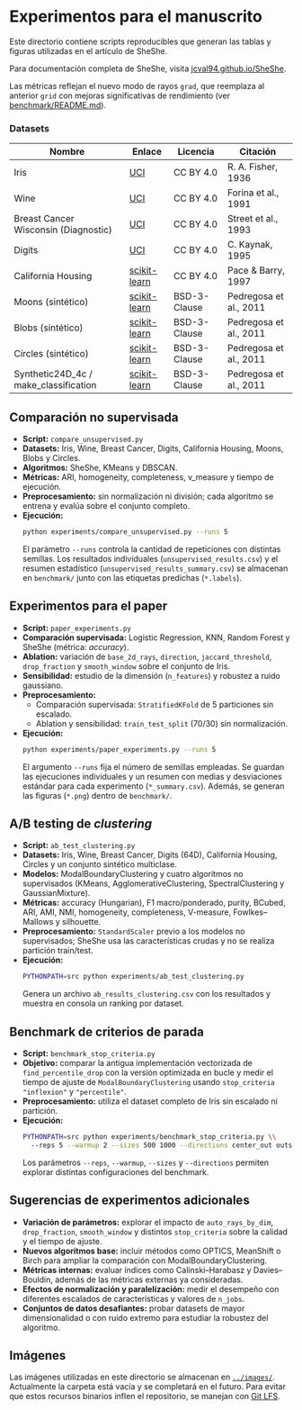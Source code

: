 # Experimentos para el manuscrito

Este directorio contiene scripts reproducibles que generan las tablas y figuras
utilizadas en el artículo de SheShe.

Para documentación completa de SheShe, visita [jcval94.github.io/SheShe](https://jcval94.github.io/SheShe/).

Las métricas reflejan el nuevo modo de rayos `grad`, que reemplaza al anterior
`grid` con mejoras significativas de rendimiento (ver
[benchmark/README.md](../benchmark/README.md)).

### Datasets

| Nombre | Enlace | Licencia | Citación |
| --- | --- | --- | --- |
| Iris | [UCI](https://archive.ics.uci.edu/ml/datasets/iris) | CC BY 4.0 | R. A. Fisher, 1936 |
| Wine | [UCI](https://archive.ics.uci.edu/ml/datasets/wine) | CC BY 4.0 | Forina et al., 1991 |
| Breast Cancer Wisconsin (Diagnostic) | [UCI](https://archive.ics.uci.edu/ml/datasets/Breast+Cancer+Wisconsin+(Diagnostic)) | CC BY 4.0 | Street et al., 1993 |
| Digits | [UCI](https://archive.ics.uci.edu/ml/datasets/Optical+Recognition+of+Handwritten+Digits) | CC BY 4.0 | C. Kaynak, 1995 |
| California Housing | [scikit-learn](https://scikit-learn.org/stable/modules/generated/sklearn.datasets.fetch_california_housing.html) | CC BY 4.0 | Pace & Barry, 1997 |
| Moons (sintético) | [scikit-learn](https://scikit-learn.org/stable/modules/generated/sklearn.datasets.make_moons.html) | BSD-3-Clause | Pedregosa et al., 2011 |
| Blobs (sintético) | [scikit-learn](https://scikit-learn.org/stable/modules/generated/sklearn.datasets.make_blobs.html) | BSD-3-Clause | Pedregosa et al., 2011 |
| Circles (sintético) | [scikit-learn](https://scikit-learn.org/stable/modules/generated/sklearn.datasets.make_circles.html) | BSD-3-Clause | Pedregosa et al., 2011 |
| Synthetic24D_4c / make_classification | [scikit-learn](https://scikit-learn.org/stable/modules/generated/sklearn.datasets.make_classification.html) | BSD-3-Clause | Pedregosa et al., 2011 |

## Comparación no supervisada
- **Script:** `compare_unsupervised.py`
- **Datasets:** Iris, Wine, Breast Cancer, Digits, California Housing, Moons, Blobs y Circles.
- **Algoritmos:** SheShe, KMeans y DBSCAN.
- **Métricas:** ARI, homogeneity, completeness, v_measure y tiempo de ejecución.
- **Preprocesamiento:** sin normalización ni división; cada algoritmo se entrena y evalúa sobre el conjunto completo.
- **Ejecución:**
  ```bash
  python experiments/compare_unsupervised.py --runs 5
  ```
  El parámetro `--runs` controla la cantidad de repeticiones con distintas
  semillas. Los resultados individuales (`unsupervised_results.csv`) y el
  resumen estadístico (`unsupervised_results_summary.csv`) se almacenan en
  `benchmark/` junto con las etiquetas predichas (`*.labels`).

## Experimentos para el paper
- **Script:** `paper_experiments.py`
- **Comparación supervisada:** Logistic Regression, KNN, Random Forest y SheShe
  (métrica: *accuracy*).
- **Ablation:** variación de `base_2d_rays`, `direction`, `jaccard_threshold`,
  `drop_fraction` y `smooth_window` sobre el conjunto de Iris.
- **Sensibilidad:** estudio de la dimensión (`n_features`) y robustez a ruido
  gaussiano.
- **Preprocesamiento:**
  - Comparación supervisada: `StratifiedKFold` de 5 particiones sin escalado.
  - Ablation y sensibilidad: `train_test_split` (70/30) sin normalización.
- **Ejecución:**
  ```bash
  python experiments/paper_experiments.py --runs 5
  ```
  El argumento `--runs` fija el número de semillas empleadas. Se guardan las
  ejecuciones individuales y un resumen con medias y desviaciones estándar para
  cada experimento (`*_summary.csv`). Además, se generan las figuras (`*.png`)
  dentro de `benchmark/`.

## A/B testing de *clustering*
- **Script:** `ab_test_clustering.py`
- **Datasets:** Iris, Wine, Breast Cancer, Digits (64D), California Housing,
  Circles y un conjunto sintético multiclase.
- **Modelos:** ModalBoundaryClustering y cuatro algoritmos no supervisados
  (KMeans, AgglomerativeClustering, SpectralClustering y GaussianMixture).
- **Métricas:** accuracy (Hungarian), F1 macro/ponderado, purity, BCubed,
  ARI, AMI, NMI, homogeneity, completeness, V-measure, Fowlkes–Mallows y
  silhouette.
- **Preprocesamiento:** `StandardScaler` previo a los modelos no supervisados; SheShe usa las características crudas y no se realiza partición train/test.
- **Ejecución:**
  ```bash
  PYTHONPATH=src python experiments/ab_test_clustering.py
  ```
  Genera un archivo `ab_results_clustering.csv` con los resultados y muestra en
  consola un ranking por dataset.

## Benchmark de criterios de parada
- **Script:** `benchmark_stop_criteria.py`
- **Objetivo:** comparar la antigua implementación vectorizada de
  `find_percentile_drop` con la versión optimizada en bucle y medir el tiempo de
  ajuste de `ModalBoundaryClustering` usando `stop_criteria` `"inflexion"` y
  `"percentile"`.
- **Preprocesamiento:** utiliza el dataset completo de Iris sin escalado ni partición.
- **Ejecución:**
  ```bash
  PYTHONPATH=src python experiments/benchmark_stop_criteria.py \\
    --reps 5 --warmup 2 --sizes 500 1000 --directions center_out outside_in
  ```
  Los parámetros `--reps`, `--warmup`, `--sizes` y `--directions` permiten
  explorar distintas configuraciones del benchmark.

## Sugerencias de experimentos adicionales
- **Variación de parámetros:** explorar el impacto de `auto_rays_by_dim`,
  `drop_fraction`, `smooth_window` y distintos `stop_criteria` sobre la
  calidad y el tiempo de ajuste.
- **Nuevos algoritmos base:** incluir métodos como OPTICS, MeanShift o Birch
  para ampliar la comparación con ModalBoundaryClustering.
- **Métricas internas:** evaluar índices como Calinski–Harabasz y
  Davies–Bouldin, además de las métricas externas ya consideradas.
- **Efectos de normalización y paralelización:** medir el desempeño con
  diferentes escalados de características y valores de `n_jobs`.
- **Conjuntos de datos desafiantes:** probar datasets de mayor dimensionalidad
  o con ruido extremo para estudiar la robustez del algoritmo.

## Imágenes

Las imágenes utilizadas en este directorio se almacenan en [`../images/`](../images/). Actualmente la carpeta está vacía y se completará en el futuro. Para evitar que estos recursos binarios inflen el repositorio, se manejan con [Git LFS](https://git-lfs.com).

